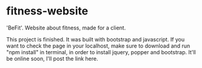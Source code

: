 # fitness-website
'BeFit'. Website about fitness, made for a client.

This project is finished. It was built with bootstrap and javascript.
If you want to check the page in your localhost, make sure to download and run "npm install" in terminal, in order to install jquery, popper and bootstrap.
It'll be online soon, I'll post the link here.
